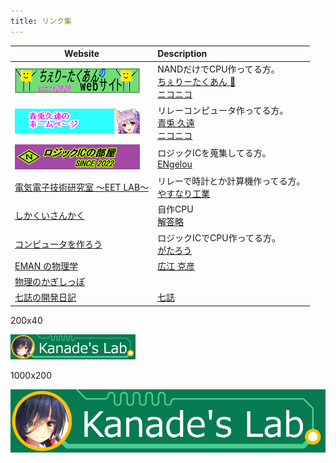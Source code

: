 ```yaml
---
title: リンク集
---
```


| Website                                                            | Description                                                                                                                                      |
| ------------------------------------------------------------------ | :----------------------------------------------------------------------------------------------------------------------------------------------- |
| [![](img/Cherry-banner.png)](https://cherry-takuan.org/)           | NANDだけでCPU作ってる方。<br/> [ちぇりーたくあん 🍒](https://twitter.com/cherry_takuan) <br/> [ニコニコ](https://www.nicovideo.jp/user/120639958) |
| [![](img/aoto.png)](http://kuon-aoto.sakura.ne.jp/)                | リレーコンピュータ作ってる方。 <br/> [青兎 久遠](https://twitter.com/Kuon_Aoto) <br/> [ニコニコ](https://www.nicovideo.jp/user/124273630)        |
| [![](img/nlog.png)](https://logicroom.jp/)                         | ロジックICを蒐集してる方。 <br/> [ENgelou](https://twitter.com/EN_gelou)                                                                         |
| [電気電子技術研究室 ～EET LAB～](http://blog.livedoor.jp/eet_lab/) | リレーで時計とか計算機作ってる方。 <br/> [やすなり工業](https://twitter.com/YSNR_YSD)                                                            |
| [しかくいさんかく](https://sikakuisankaku.hatenablog.com/)         | 自作CPU <br/> [解答略](https://twitter.com/kaitou_ryaku)                                                                                         |
| [コンピュータを作ろう](http://diode.matrix.jp/)                    | ロジックICでCPU作ってる方。 <br/> [がたろう](https://twitter.com/duo6750)                                                                        |
| [EMAN の物理学](https://eman-physics.net/)                         | [広江 克彦](https://twitter.com/eman1972)                                                                                                        |
| [物理のかぎしっぽ](https://hooktail.sub.jp/)                       |                                                                                                                                                  |
| [七誌の開発日記](https://7shi.hateblo.jp/)                         | [七誌](https://twitter.com/7shi)                                                                                                                 |

200x40

![](img/kanade_200x40.png)

1000x200

![](img/kanade_1000x200.png)
